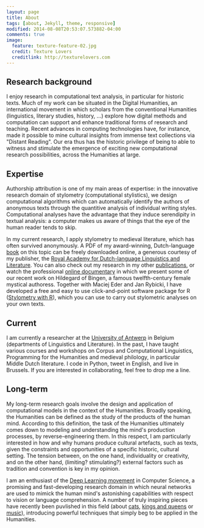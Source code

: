 ```yaml
---
layout: page
title: About
tags: [about, Jekyll, theme, responsive]
modified: 2014-08-08T20:53:07.573882-04:00
comments: true
image:
  feature: texture-feature-02.jpg
  credit: Texture Lovers
  creditlink: http://texturelovers.com
---
```


## Research background

I enjoy research in computational text analysis, in particular for historic texts. Much of my work can be situated in the Digital Humanities, an international movement in which scholars from the conventional Humanities (linguistics, literary studies, history, ...) explore how digital methods and computation can support and enhance traditional forms of research and teaching. Recent advances in computing technologies have, for instance, made it possible to mine cultural insights from immense text collections via "Distant Reading". Our era thus has the historic privilege of being to able to witness and stimulate the emergence of exciting new computational research possibilities, across the Humanities at large.

## Expertise

Authorship attribution is one of my main areas of expertise: in the innovative research domain of stylometry (computational stylistics), we design computational algorithms which can automatically identify the authors of anonymous texts through the quantitive analysis of individual writing styles. Computational analyses have the advantage that they induce serendipity in textual analysis: a computer makes us aware of things that the eye of the human reader tends to skip.

In my current research, I apply stylometry to medieval literature, which has often survived anonymously. A PDF of my award-winning, Dutch-language [book](http://kantl.be/doc/HetGewichtVanDeAuteur_Kestemont2013.pdf) on this topic can be freely downloaded online, a generous courtesy of my publisher, the [Royal Academy for Dutch-language Linguistics and Literature](http://www.kantl.be/). You can also check out my research in my other [publications](http://mikekestemont.github.io/publications/), or watch the professional [online documentary](http://vimeo.com/70881172) in which we present some of our recent work on Hildegard of Bingen, a famous twelfth-century female mystical authoress. Together with Maciej Eder and Jan Rybicki, I have developed a free and easy to use click-and-point software package for R ([Stylometry with R](https://sites.google.com/site/computationalstylistics/)), which you can use to carry out stylometric analyses on your own texts.

## Current

I am currently a researcher at the [University of Antwerp](https://www.uantwerpen.be/en/) in Belgium (departments of Linguistics and Literature). In the past, I have taught various courses and workshops on Corpus and Computational Linguistics, Programming for the Humanities and medieval philology, in particular Middle Dutch literature. I code in Python, tweet in English, and live in Brussels. If you are interested in collaborating, feel free to drop me a line.

## Long-term

My long-term research goals involve the design and application of computational models in the context of the Humanities. Broadly speaking, the Humanities can be defined as the study of the products of the human mind. According to this definition, the task of the Humanities ultimately comes down to modeling and understanding the mind's production processes, by reverse-engineering them. In this respect, I am particularly interested in how and why humans produce cultural artefacts, such as texts, given the constraints and opportunities of a specific historic, cultural setting. The tension between, on the one hand, individuality or creativity, and on the other hand, (limiting? stimulating?) external factors such as tradition and convention is key in my opinion.

I am an enthusiast of the [Deep Learning movement](http://deeplearning.net/) in Computer Science, a promising and fast-developing research domain in which neural networks are used to mimick the human mind's astonishing capabilities with respect to vision or language comprehension. A number of truly inspiring pieces have recently been puvlished in this field (about [cats](http://static.googleusercontent.com/media/research.google.com/en//archive/unsupervised_icml2012.pdf), [kings and queens](http://research.microsoft.com/pubs/189726/rvecs.pdf) or [music](http://papers.nips.cc/paper/5004-deep-content-based-music-recommendation.pdf)), introducing powerful techniques that simply beg to be applied in the Humanities.

